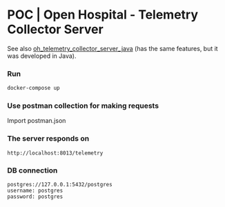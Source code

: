 # POC | Open Hospital  - Telemetry Collector Server
See also [oh_telemetry_collector_server_java](https://github.com/goto-eof/oh_telemetry_collector_server_java) (has the same features, but it was developed in Java).

### Run 

```bash
docker-compose up
```

### Use postman collection for making requests

Import postman.json

### The server responds on

```
http://localhost:8013/telemetry
```


### DB connection

```
postgres://127.0.0.1:5432/postgres
username: postgres
password: postgres
```
